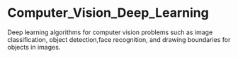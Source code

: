 # Computer_Vision_Deep_Learning
Deep learning algorithms for computer vision problems such as image classification, object detection,face recognition,
and drawing boundaries for objects in images.
